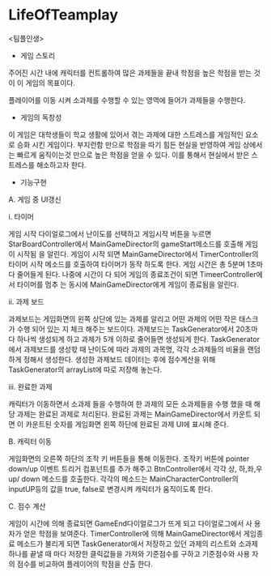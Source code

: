 # LifeOfTeamplay
<팀플인생>

* 게임 스토리


주어진 시간 내에 캐릭터를 컨트롤하여 많은 과제들을 끝내 학점을 높은 학점을 받는 것이 이 게임의 목표이다.

플레이어를 이동 시켜 소과제를 수행할 수 있는 영역에 들어가 과제들을 수행한다.

* 게임의 독창성

이 게임은 대학생들이 학교 생활에 있어서 겪는 과제에 대한 스트레스를 게임적인 요소로 승화 시킨 게임이다.
부지런함 만으로 학점을 따기 힘든 현실을 반영하여 게임 상에서는 빠르게 움직이는것 만으로 높은 학점을 얻을 수 있다.
이를 통해서 현실에서 받은 스트레스를 해소하고자 한다.

* 기능구현

A. 게임 중 UI갱신

i. 타이머  

게임 시작 다이얼로그에서 난이도를 선택하고 게임시작 버튼을 누르면 StarBoardController에서 MainGameDirector의 gameStart메소드를 호출해 게임이 시작됨 을 알린다.
게임이 시작 되면 MainGameDirector에서 TimerController의 타이머 시작 메소드를 호출하여 타이머가 동작 하도록 한다.
게임 시간은 총 5분며 1초마다 줄어들게 된다.
나중에 시간이 다 되어 게임의 종료조건이 되면 TimeerController에서 타이머를 멈추 는 동시에 MainGameDirector에게 게임이 종료됨을 알린다.

ii. 과제 보드

과제보드는 게임화면의 왼쪽 상단에 있는 과제를 알리고 어떤 과제의 어떤 작은 태스크가 수행 되어 있는 지 체크 해주는 보드이다.
과제보드는 TaskGenerator에서 20초마다 하나씩 생성되게 하고 과제가 5개 이하로 줄어들면 생성되게 한다.
TaskGenerator에서 과제보드를 생성핛 때 난이도에 따라 과제의 과목명, 각각 소과제들의 비율을 랜덤하게 정해서 생성한다.
생성한 과제보드 데이터는 후에 점수계산을 위해 TaskGenerator의 arrayList에 따로 저장해 놓는다.

iii. 완료한 과제

캐릭터가 이동하면서 소과제 들을 수행하여 한 과제의 모든 소과제들을 수행 했을 때 해당 과제는 완료된 과제로 처리된다.
완료된 과제는 MainGameDirector에서 카운트 되면 이 카운트된 숫자를 게임화면 왼쪽 하단에 완료된 과제 UI에 표시해 준다.

B. 캐릭터 이동

게임화면의 오른쪽 하단의 조작 키 버튼들을 통해 이동한다.
조작키 버튼에 pointer down/up 이벤트 트리거 컴포넌트를 추가 해주고 BtnController에서 각각 상, 하,좌,우 up/ down 메소드를 호출한다.
각각의 메소드는 MainCharacterController의 inputUP등의 값을 true, false로 변경시켜 캐릭터가 움직이도록 한다.

C. 점수 계산

게임이 시간에 의해 종료되면 GameEnd다이얼로그가 뜨게 되고 다이얼로그에서 사 용자가 얻은 학점을 보여준다.
TimerController에 의해 MainGameDirector에서 게임종 료 메소드가 불리게 되면 TaskGenerator에서 저장하고 있던 과제의 리스트와 소과제 하나를 끝낼 때 마다 저장한 클릭값들을 가져와 기준점수를 구하고 기준점수와 사용 자의 점수를 비교하여 플레이어의 학점을 산출 한다. 

